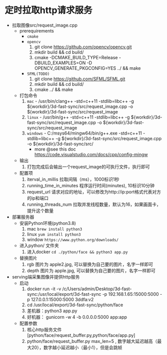 # 定时拉取http请求服务

- 拉取图像src/request_image.cpp
  - prerequirements
    - `cmake`
    - `opencv`
      1. git clone https://github.com/opencv/opencv.git
      2. mkdir build && cd build/ 
      3. cmake -DCMAKE_BUILD_TYPE=Release -DBUILD_EXAMPLES=ON -D OPENCV_GENERATE_PKGCONFIG=YES ../ && make
    - `SFML(TODO)`
      1. git clone https://github.com/SFML/SFML.git
      2. mkdir build && cd build/ 
      3. cmake ../ && make
  - 打包命令
    1. `mac` - /usr/bin/clang++ -std=c++11 -stdlib=libc++ -g ${workdir}/3d-fast-sync/src/request_image.cpp -o ${workdir}/3d-fast-sync/src/request_image
    2. `linux` - /usr/bin/g++ -std=c++11 -stdlib=libc++ -g ${workdir}/3d-fast-sync/src/request_image.cpp -o ${workdir}/3d-fast-sync/src/request_image
    3. `windows` - C:/msys64/mingw64/bin/g++.exe -std=c++11 -stdlib=libc++ -g ${workdir}/3d-fast-sync/src/request_image.cpp -o ${workdir}/3d-fast-sync/src/
        - more @see this doc https://code.visualstudio.com/docs/cpp/config-mingw
  - 输出
    1. 打包完成后会输出一个request_image的可执行文件，执行即可
  - 配置项
    1. iterval_in_millis 拉取间隔（ms），1000标识1秒
    2. running_time_in_minutes 程序运行时间(minutes), 10标识10分钟
    3. request_url 请求对应的地址，可以修改为http://ip:port格式代表对方的ip和端口
    4. running_threads_num 拉取并发线程数量，默认为16，如果画面卡，提升这个数量
- 部署服务器
  - 安装Python环境(python3.8)
    1. mac `brew install python3`
    2. linux `yum install python3`
    3. window `https://www.python.org/downloads/`
  - 进入python/ 文件夹
    1. 进入docker `cd ./python/face && python3 app.py`
  - 替换图片
    1. rgb 图片为 apple2.jpg, 可以替换为自己要的图片，名字一样即可
    2. depth 图片为 apple.jpg, 可以替换为自己要的图片，名字一样即可
- serving端采集图像并提供http服务
  - 启动
    1. docker run -it -v /c/Users/admin/Desktop/3d-fast-sync:/usr/local/export/3d-fast-sync -p 192.168.1.65:15000:5000 -p 127.0.0.1:15000:5000 3ddfa:v2
    2. cd /usr/local/export/3d-fast-sync/python/face
    3. 差机器：python3 app.py
    4. 好机器： gunicorn -w 4 -b 0.0.0.0:5000 app:app
  - 配置参数
    1. 核心http服务文件[python/face/request_buffer.py,python/face/app.py]
    1. python/face/request_buffer.py max_len=5 , 数字越大延迟越高（最大20），数字越小延迟越小（最小1），但是会跳帧